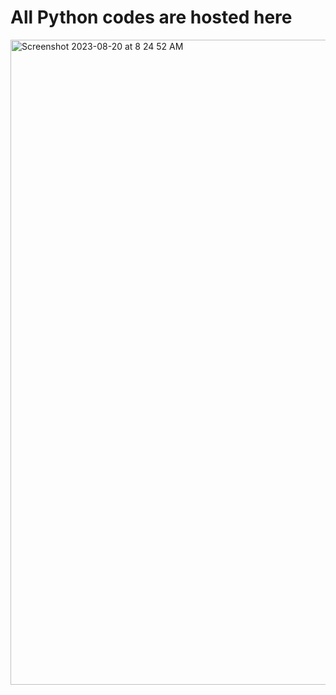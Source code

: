 # All Python codes are hosted here

<img width="1032" alt="Screenshot 2023-08-20 at 8 24 52 AM" src="https://github.com/kuanrongchan/fun2023/assets/91276553/8c1072c2-d0a4-49bc-a907-4e735ca1ad4f">
